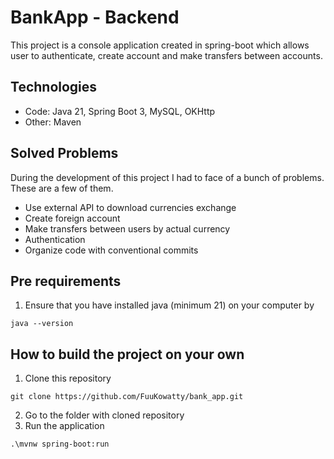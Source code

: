 # BankApp - Backend
This project is a console application created in spring-boot which allows user to authenticate, create account and make transfers between accounts.



## Technologies

* Code: Java 21, Spring Boot 3, MySQL, OKHttp
* Other: Maven

## Solved Problems
During the development of this project I had to face of a bunch of problems. These are a few of them.

* Use external API to download currencies exchange
* Create foreign account
* Make transfers between users by actual currency
* Authentication
* Organize code with conventional commits

## Pre requirements
1. Ensure that you have installed java (minimum 21) on your computer by
```shell
java --version
```


## How to build the project on your own
1. Clone this repository
```shell
git clone https://github.com/FuuKowatty/bank_app.git
```
2. Go to the folder with cloned repository
3. Run the application
```shell
.\mvnw spring-boot:run
```